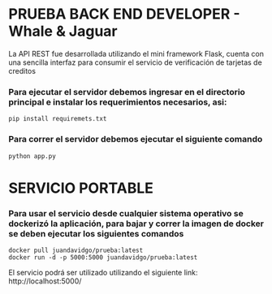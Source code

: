 # PRUEBA BACK END DEVELOPER - Whale & Jaguar

La API REST fue desarrollada utilizando el mini framework Flask, cuenta con una sencilla interfaz para consumir el servicio de verificación de tarjetas de creditos
### Para ejecutar el servidor debemos ingresar en el directorio principal e instalar los requerimientos necesarios, asi:
```
pip install requiremets.txt
```
### Para correr el servidor debemos ejecutar el siguiente comando
```
python app.py
```
# SERVICIO PORTABLE
### Para usar el servicio desde cualquier sistema operativo se dockerizó la aplicación, para bajar y correr la imagen de docker se deben ejecutar los siguientes comandos
```
docker pull juandavidgo/prueba:latest
docker run -d -p 5000:5000 juandavidgo/prueba:latest
```
El servicio podrá ser utilizado utilizando el siguiente link: http://localhost:5000/
